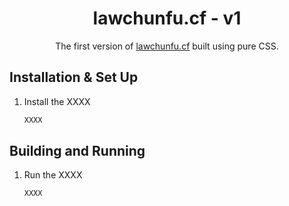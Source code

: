 <h1 align="center">
  lawchunfu.cf - v1
</h1>
<p align="center">
  The first version of <a href="https://lawchunfu.cf" target="_blank">lawchunfu.cf</a> built using pure CSS.
</p>

## Installation & Set Up

1. Install the XXXX

   ```sh
   XXXX
   ```

## Building and Running
1. Run the XXXX

   ```sh
   XXXX
   ```
